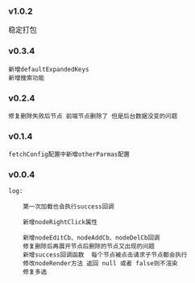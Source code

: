 ### v1.0.2
  稳定打包


### v0.3.4

    新增defaultExpandedKeys
    新增搜索功能

### v0.2.4
    修复删除失败后节点 前端节点删除了 但是后台数据没变的问题

### v0.1.4
    fetchConfig配置中新增otherParmas配置

### v0.0.4

    log:

        第一次加载也会执行success回调

        新增nodeRightClick属性

        新增nodeEditCb、nodeAddCb、nodeDelCb回调
        修复删除后再展开节点后删除的节点又出现的问题
        新增success回调函数  每个节点被点击请求子节点都会执行
        修改nodeRender方法 返回 null 或者 false则不渲染
        修复多选

